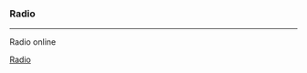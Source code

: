 <h3>Radio</h3>
<hr/>

Radio online

<a href="https://salvacam.github.io/radio" target="_blank">Radio</a>